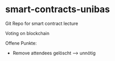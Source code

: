# smart-contracts-unibas

Git Repo for smart contract lecture

Voting on blockchain

Offene Punkte:
- Remove attendees gelöscht --> unnötig
